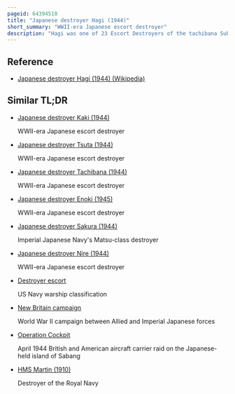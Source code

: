 ```yaml
---
pageid: 64394510
title: "Japanese destroyer Hagi (1944)"
short_summary: "WWII-era Japanese escort destroyer"
description: "Hagi was one of 23 Escort Destroyers of the tachibana Subclass of the Matsu Class built for the imperial japanese Navy during World War Ii. The Ship was completed in March 1945 but was slightly damaged in July by american Aircraft. She was used to repatriate japanese Personnel after the War until 1947. The Destroyer was handed over to great Britain in mid-year and subsequently scrapped."
---
```


## Reference

- [Japanese destroyer Hagi (1944) (Wikipedia)](https://en.wikipedia.org/?curid=64394510)

## Similar TL;DR

- [Japanese destroyer Kaki (1944)](/tldr/en/japanese-destroyer-kaki-1944)

  WWII-era Japanese escort destroyer

- [Japanese destroyer Tsuta (1944)](/tldr/en/japanese-destroyer-tsuta-1944)

  WWII-era Japanese escort destroyer

- [Japanese destroyer Tachibana (1944)](/tldr/en/japanese-destroyer-tachibana-1944)

  WWII-era Japanese escort destroyer

- [Japanese destroyer Enoki (1945)](/tldr/en/japanese-destroyer-enoki-1945)

  WWII-era Japanese escort destroyer

- [Japanese destroyer Sakura (1944)](/tldr/en/japanese-destroyer-sakura-1944)

  Imperial Japanese Navy's Matsu-class destroyer

- [Japanese destroyer Nire (1944)](/tldr/en/japanese-destroyer-nire-1944)

  WWII-era Japanese escort destroyer

- [Destroyer escort](/tldr/en/destroyer-escort)

  US Navy warship classification

- [New Britain campaign](/tldr/en/new-britain-campaign)

  World War II campaign between Allied and Imperial Japanese forces

- [Operation Cockpit](/tldr/en/operation-cockpit)

  April 1944 British and American aircraft carrier raid on the Japanese-held island of Sabang

- [HMS Martin (1910)](/tldr/en/hms-martin-1910)

  Destroyer of the Royal Navy
